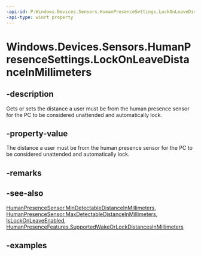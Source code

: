 ```yaml
---
-api-id: P:Windows.Devices.Sensors.HumanPresenceSettings.LockOnLeaveDistanceInMillimeters
-api-type: winrt property
---
```


# Windows.Devices.Sensors.HumanPresenceSettings.LockOnLeaveDistanceInMillimeters

<!--
public System.Nullable<uint> LockOnLeaveDistanceInMillimeters { get; set; }
-->

## -description

Gets or sets the distance a user must be from the human presence sensor for the PC to be considered unattended and automatically lock.

## -property-value

The distance a user must be from the human presence sensor for the PC to be considered unattended and automatically lock.

## -remarks

## -see-also

[HumanPresenceSensor.MinDetectableDistanceInMillimeters](humanpresencesensor_mindetectabledistanceinmillimeters.md), [HumanPresenceSensor.MaxDetectableDistanceInMillimeters](humanpresencesensor_maxdetectabledistanceinmillimeters.md), [IsLockOnLeaveEnabled](humanpresencesettings_islockonleaveenabled.md), [HumanPresenceFeatures.SupportedWakeOrLockDistancesInMillimeters](humanpresencefeatures_supportedwakeorlockdistancesinmillimeters.md)

## -examples
